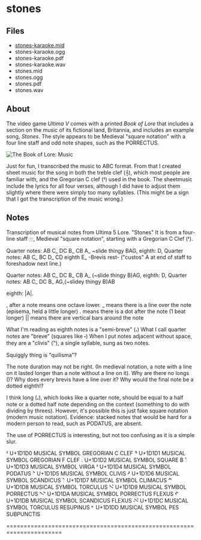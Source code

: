 # stones

## Files

* [stones-karaoke.mid](/stones-karaoke.mid)
* stones-karaoke.ogg
* stones-karaoke.pdf
* stones-karaoke.wav
* stones.mid
* stones.ogg
* stones.pdf
* stones.wav



## About

The video game *Ultima V* comes with a printed *Book of Lore* that
includes a section on the music of its fictional land, Britannia, and
includes an example song, *Stones*. The style appears to be Medieval
"square notation" with a four line staff and odd note shapes, such as
the PORRECTUS.

![The Book of Lore: Music](../../raw/master/The%20Book%20of%20Lore:%20Music.jpg "Stones in pseudo-Medieval square notation")

Just for fun, I transcribed the music to ABC format. From that I
created sheet music for the song in both the treble clef (𝄞), which
most people are familiar with, and the Gregorian C clef (𝇐) used in
the book. The sheetmusic include the lyrics for all four verses,
although I did have to adjust them slightly where there were simply
too many syllables. (This might be a sign that I got the transcription
of the music wrong.)

## Notes

Transcription of musical notes from Ultima 5 Lore. "Stones"
It is from a four-line staff 𝄙, Medieval "square notation",
starting with a Gregorian C Clef (𝇐). 

Quarter notes: AB C_ DC B_ CB A_ ~slide thingy BAG,  eighth: D,
Quarter notes: AB C_ BC D_ CD eighth E_
-Brevis rest-
("custos" A at end of staff to foreshadow next line.)

Quarter notes: AB C_ DC B_ CB A_ (~slide thingy B)AG, eighth: D,
Quarter notes: AB C_ DC B_ AG,(~slidey thingy B)AB

eighth: |A|.


, after a note means one octave lower.
_ means there is a line over the note (episema, held a little longer)
. means there is a dot after the note (1 beat longer)
|| means there are vertical bars around the note

What I'm reading as eighth notes is a "semi-breve" (𝆺)
What I call quarter notes are "breve" (squares like 𝆸)
When I put notes adjacent without space, they are a "clivis" (𝅷𝇕), a
     single syllable, sung as two notes.

Squiggly thing is "quilisma"?

The note duration may not be right. (In medieval notation, a note with
a line on it lasted longer than a note without a line on it).
Why are there no longs ()? Why does every brevis have a line over it?
Why would the final note be a dotted eighth!?

I think long (𝆷), which looks like a quarter note, should be equal to
a half note or a dotted half note depending on the context (something
to do with dividing by threes). However, it's possible this is just
fake square notation (modern music notation). Evidence: stacked notes
that would be hard for a modern person to read, such as PODATUS, are
absent. 

The use of PORRECTUS is interesting, but not too confusing as it is a
simple slur.

𝇐	U+1D1D0	MUSICAL SYMBOL GREGORIAN C CLEF
𝇑	U+1D1D1	MUSICAL SYMBOL GREGORIAN F CLEF
𝇒	U+1D1D2	MUSICAL SYMBOL SQUARE B
𝇓	U+1D1D3	MUSICAL SYMBOL VIRGA
𝇔	U+1D1D4	MUSICAL SYMBOL PODATUS
𝇕	U+1D1D5	MUSICAL SYMBOL CLIVIS
𝇖	U+1D1D6	MUSICAL SYMBOL SCANDICUS
𝇗	U+1D1D7	MUSICAL SYMBOL CLIMACUS
𝇘	U+1D1D8	MUSICAL SYMBOL TORCULUS
𝇙	U+1D1D9	MUSICAL SYMBOL PORRECTUS
𝇚	U+1D1DA	MUSICAL SYMBOL PORRECTUS FLEXUS
𝇛	U+1D1DB	MUSICAL SYMBOL SCANDICUS FLEXUS
𝇜	U+1D1DC	MUSICAL SYMBOL TORCULUS RESUPINUS
𝇝	U+1D1DD	MUSICAL SYMBOL PES SUBPUNCTIS

======================================================================


